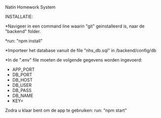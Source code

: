 Natin Homework System


INSTALLATIE:

*Navigeer in een command line waarin "git" geinstalleerd is, naar de "backend" folder. 

*run: "npm install"

*Importeer het database vanuit de file "nhs_db.sql" in /backend/config/db

*In de ".env" file moeten de volgende gegevens worden ingevoerd:
- APP_PORT
- DB_PORT
- DB_HOST
- DB_USER
- DB_PASS
- DB_NAME
- KEY=




Zodra u klaar bent om de app te gebruiken:
run: "npm start"